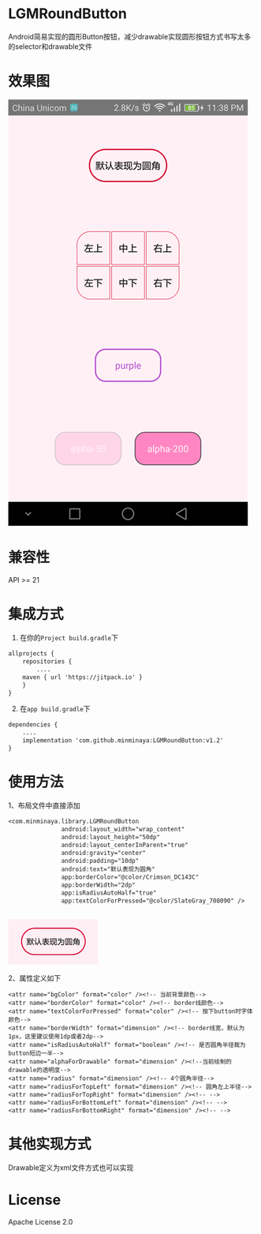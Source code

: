 # LGMRoundButton

Android简易实现的圆形Button按钮，减少drawable实现圆形按钮方式书写太多的selector和drawable文件

# 效果图

![](/img/img.png)

# 兼容性

API >= 21

# 集成方式

1. 在你的```Project build.gradle```下

```
allprojects {
    repositories {
        ....
   	maven { url 'https://jitpack.io' }
    }
}
```
2. 在```app build.gradle```下

```
dependencies {
    ....
    implementation 'com.github.minminaya:LGMRoundButton:v1.2'
}
```

# 使用方法
1、布局文件中直接添加
```
<com.minminaya.library.LGMRoundButton
               android:layout_width="wrap_content"
               android:layout_height="50dp"
               android:layout_centerInParent="true"
               android:gravity="center"
               android:padding="10dp"
               android:text="默认表现为圆角"
               app:borderColor="@color/Crimson_DC143C"
               app:borderWidth="2dp"
               app:isRadiusAutoHalf="true"
               app:textColorForPressed="@color/SlateGray_708090" />
               
```
![](/img/img2.png)

2、属性定义如下
```
<attr name="bgColor" format="color" /><!-- 当前背景颜色-->
<attr name="borderColor" format="color" /><!-- border线颜色-->
<attr name="textColorForPressed" format="color" /><!-- 按下button时字体颜色-->
<attr name="borderWidth" format="dimension" /><!-- border线宽，默认为1px，这里建议使用1dp或者2dp-->
<attr name="isRadiusAutoHalf" format="boolean" /><!-- 是否圆角半径裁为button短边一半-->
<attr name="alphaForDrawable" format="dimension" /><!--当前绘制的drawable的透明度-->
<attr name="radius" format="dimension" /><!-- 4个圆角半径-->
<attr name="radiusForTopLeft" format="dimension" /><!-- 圆角左上半径-->
<attr name="radiusForTopRight" format="dimension" /><!-- -->
<attr name="radiusForBottomLeft" format="dimension" /><!-- -->
<attr name="radiusForBottomRight" format="dimension" /><!-- -->
```

# 其他实现方式

Drawable定义为xml文件方式也可以实现

# License

Apache License 2.0
